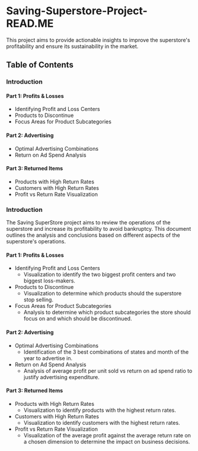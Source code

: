 # Saving-Superstore-Project-READ.ME
This project aims to provide actionable insights to improve the superstore's profitability and ensure its sustainability in the market.
## Table of Contents
### Introduction
#### Part 1: Profits & Losses
* Identifying Profit and Loss Centers
* Products to Discontinue
* Focus Areas for Product Subcategories
#### Part 2: Advertising
* Optimal Advertising Combinations
* Return on Ad Spend Analysis
#### Part 3: Returned Items
* Products with High Return Rates
* Customers with High Return Rates
* Profit vs Return Rate Visualization


### Introduction
The Saving SuperStore project aims to review the operations of the superstore and increase its profitability to avoid bankruptcy. This document outlines the analysis and conclusions based on different aspects of the superstore's operations.

#### Part 1: Profits & Losses
* Identifying Profit and Loss Centers
  * Visualization to identify the two biggest profit centers and two biggest loss-makers.
* Products to Discontinue
  * Visualization to determine which products should the superstore stop selling.
* Focus Areas for Product Subcategories
  * Analysis to determine which product subcategories the store should focus on and which should be discontinued.
#### Part 2: Advertising
* Optimal Advertising Combinations
  * Identification of the 3 best combinations of states and month of the year to advertise in.
* Return on Ad Spend Analysis
  * Analysis of average profit per unit sold vs return on ad spend ratio to justify advertising expenditure.
#### Part 3: Returned Items
* Products with High Return Rates
  * Visualization to identify products with the highest return rates.
* Customers with High Return Rates
  * Visualization to identify customers with the highest return rates.
* Profit vs Return Rate Visualization
  * Visualization of the average profit against the average return rate on a chosen dimension to determine the impact on business decisions.
